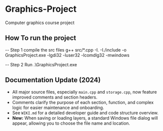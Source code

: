 # Graphics-Project
Computer graphics course project

## How To run the project
-- Step 1 compile the src files
g++ src/*.cpp -I. -I./include -o GraphicsProject.exe -lgdi32 -luser32 -lcomdlg32 -mwindows

-- Step 2 Run
.\GraphicsProject.exe

## Documentation Update (2024)
- All major source files, especially `main.cpp` and `storage.cpp`, now feature improved comments and section headers.
- Comments clarify the purpose of each section, function, and complex logic for easier maintenance and onboarding.
- See `WIKI.md` for a detailed developer guide and code structure overview.
- **New:** When saving or loading layers, a standard Windows file dialog will appear, allowing you to choose the file name and location.


